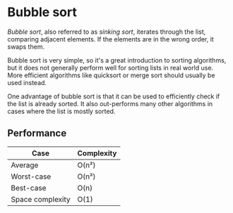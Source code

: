# Bubble sort

*Bubble sort*, also referred to as *sinking sort*, iterates through the list, comparing adjacent elements. If the elements are in the wrong order, it swaps them.

Bubble sort is very simple, so it's a great introduction to sorting algorithms, but it does not generally perform well for sorting lists in real world use. More efficient algorithms like quicksort or merge sort should usually be used instead.

One advantage of bubble sort is that it can be used to efficiently check if the list is already sorted. It also out-performs many other algorithms in cases where the list is mostly sorted.

## Performance

| Case             | Complexity |
| ---------------- | ---------- |
| Average          | O(n²)      |
| Worst-case       | O(n²)      |
| Best-case        | O(n)       |
| Space complexity | O(1)       |
